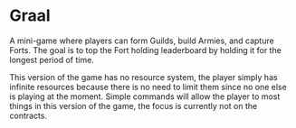 # Graal

A mini-game where players can form Guilds, build Armies, and capture Forts. The goal is to top the Fort holding leaderboard by holding it for the longest period of time.

This version of the game has no resource system, the player simply has infinite resources because there is no need to limit them since no one else is playing at the moment. Simple commands will allow the player to most things in this version of the game, the focus is currently not on the contracts.